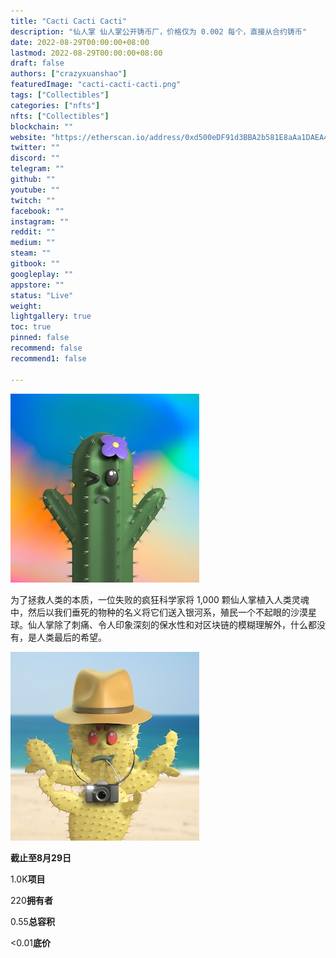 ```yaml
---
title: "Cacti Cacti Cacti"
description: "仙人掌 仙人掌公开铸币厂，价格仅为 0.002 每个，直接从合约铸币"
date: 2022-08-29T00:00:00+08:00
lastmod: 2022-08-29T00:00:00+08:00
draft: false
authors: ["crazyxuanshao"]
featuredImage: "cacti-cacti-cacti.png"
tags: ["Collectibles"]
categories: ["nfts"]
nfts: ["Collectibles"]
blockchain: ""
website: "https://etherscan.io/address/0xd500eDF91d3BBA2b581E8aAa1DAEA4037837fb32#writeContract"
twitter: ""
discord: ""
telegram: ""
github: ""
youtube: ""
twitch: ""
facebook: ""
instagram: ""
reddit: ""
medium: ""
steam: ""
gitbook: ""
googleplay: ""
appstore: ""
status: "Live"
weight: 
lightgallery: true
toc: true
pinned: false
recommend: false
recommend1: false

---
```


![unnam都是、ed](unnam都是、ed.png)



为了拯救人类的本质，一位失败的疯狂科学家将 1,000 颗仙人掌植入人类灵魂中，然后以我们垂死的物种的名义将它们送入银河系，殖民一个不起眼的沙漠星球。仙人掌除了刺痛、令人印象深刻的保水性和对区块链的模糊理解外，什么都没有，是人类最后的希望。

![unnamed](unnamed.png)

**截止至8月29日**

1.0K**项目**

220**拥有者**

0.55**总容积**

<0.01**底价**

